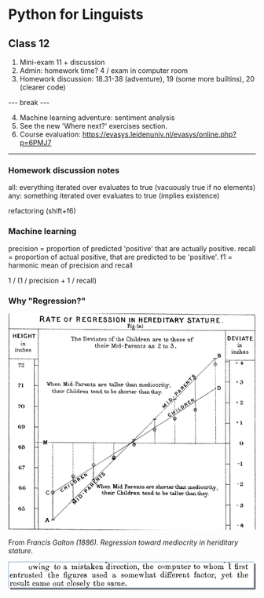 # Python for Linguists

## Class 12
1. Mini-exam 11 + discussion
2. Admin: homework time? 4 / exam in computer room
3. Homework discussion: 18.31-38 (adventure), 19 (some more builtins), 20 (clearer code)

--- break ---

4. Machine learning adventure: sentiment analysis
5. See the new 'Where next?' exercises section.
6. Course evaluation:    https://evasys.leidenuniv.nl/evasys/online.php?p=6PMJ7
------

### Homework discussion notes

all: everything iterated over evaluates to true (vacuously true if no elements)
any: something iterated over evaluates to true (implies existence)

refactoring (shift+f6)

### Machine learning

precision = proportion of predicted 'positive' that are actually positive.
recall = proportion of actual positive, that are predicted to be 'positive'.
f1 = harmonic mean of precision and recall

1 / (1 / precision + 1 / recall)

### Why "Regression?"

![galtonregression.png](slides/galtonregression.png)

From _Francis Galton (1886). Regression toward mediocrity in heriditary stature._

![galtonquote.png](slides/galtonquote.png)